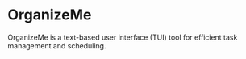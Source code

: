 # OrganizeMe
OrganizeMe is a text-based user interface (TUI) tool for efficient task management and scheduling.
